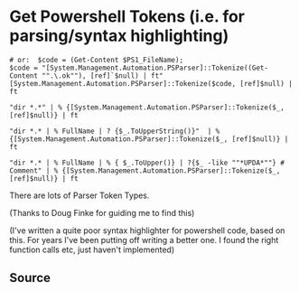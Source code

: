 ﻿# Get Powershell Tokens (i.e. for parsing/syntax highlighting)

	# or:  $code = (Get-Content $PS1_FileName);
	$code = "[System.Management.Automation.PSParser]::Tokenize((Get-Content "".\.ok""), [ref]`$null) | ft"
	[System.Management.Automation.PSParser]::Tokenize($code, [ref]$null) | ft

	"dir *.*" | % {[System.Management.Automation.PSParser]::Tokenize($_, [ref]$null)} | ft

	"dir *.* | % FullName | ? {$_.ToUpperString()}"  | % {[System.Management.Automation.PSParser]::Tokenize($_, [ref]$null)} | ft

	"dir *.* | % FullName | % { $_.ToUpper()} | ?{$_ -like ""*UPDA*""} # Comment" | % {[System.Management.Automation.PSParser]::Tokenize($_, [ref]$null)} | ft

There are lots of Parser Token Types.

(Thanks to Doug Finke for guiding me to find this)

(I've written a quite poor syntax highlighter for powershell code, based on this. For years I've been putting off writing a better one. I found the right function calls etc, just haven't implemented)

## Source

